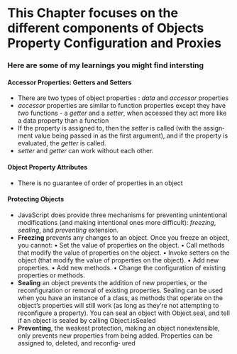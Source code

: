 # This Chapter focuses on the different components of Objects Property Configuration and Proxies

### Here are some of my learnings you might find intersting

#### Accessor Properties: Getters and Setters

- There are two types of object properties : *data* and *accessor* properties
- *accessor* properties are similar to function properties except they have *two* functions - a *getter* and a *setter*, when accessed they act more like a data property than a function
- If the property is assigned to, then the *setter* is called (with the assign‐ ment value being passed in as the first argument), and if the property is evaluated, the *getter* is called.
- *setter* and *getter* can work without each other.

#### Object Property Attributes

- There is no guarantee of order of properties in an object

#### Protecting Objects

- JavaScript does provide three mechanisms for preventing unintentional modifications (and making intentional ones more difficult): *freezing*, *sealing*, and *preventing* extension.
- **Freezing** prevents any changes to an object. Once you freeze an object, you cannot:
• Set the value of properties on the object.
• Call methods that modify the value of properties on the object.
• Invoke setters on the object (that modify the value of properties on the object).
• Add new properties.
• Add new methods.
• Change the configuration of existing properties or methods.
- **Sealing** an object prevents the addition of new properties, or the reconfiguration or removal of existing properties. Sealing can be used when you have an instance of a class, as methods that operate on the object’s properties will still work (as long as they’re not attempting to reconfigure a property). You can seal an object with Object.seal, and tell if an object is sealed by calling Object.isSealed
- **Preventing**, the weakest protection, making an object nonextensible, only prevents new properties from being added. Properties can be assigned to, deleted, and reconfig‐ ured